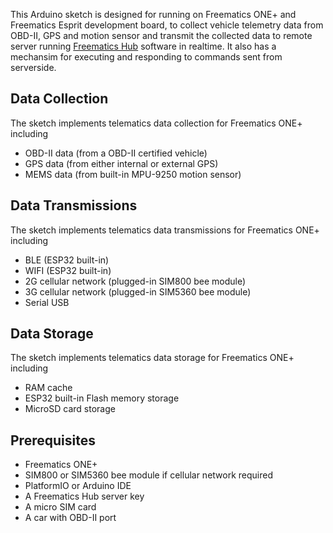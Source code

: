 This Arduino sketch is designed for running on Freematics ONE+ and Freematics Esprit development board, to collect vehicle telemetry data from OBD-II, GPS and motion sensor and transmit the collected data to remote server running [Freematics Hub](https://freematics.com/hub) software in realtime. It also has a mechansim for executing and responding to commands sent from serverside.

Data Collection
---------------

The sketch implements telematics data collection for Freematics ONE+ including

* OBD-II data (from a OBD-II certified vehicle)
* GPS data (from either internal or external GPS)
* MEMS data (from built-in MPU-9250 motion sensor)

Data Transmissions
------------------

The sketch implements telematics data transmissions for Freematics ONE+ including

* BLE (ESP32 built-in)
* WIFI (ESP32 built-in)
* 2G cellular network (plugged-in SIM800 bee module)
* 3G cellular network (plugged-in SIM5360 bee module)
* Serial USB

Data Storage
------------

The sketch implements telematics data storage for Freematics ONE+ including

* RAM cache
* ESP32 built-in Flash memory storage
* MicroSD card storage

Prerequisites
-------------

* Freematics ONE+
* SIM800 or SIM5360 bee module if cellular network required
* PlatformIO or Arduino IDE
* A Freematics Hub server key
* A micro SIM card
* A car with OBD-II port
